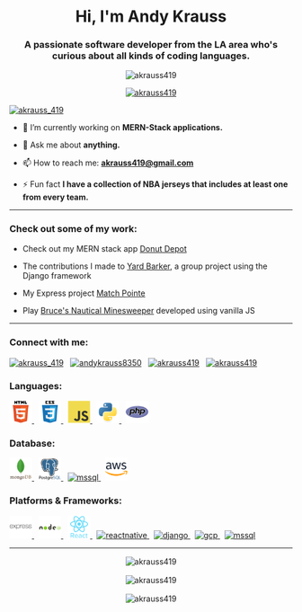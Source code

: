 <h1 align="center">Hi, I'm Andy Krauss</h1>
<h3 align="center">A passionate software developer from the LA area who's curious about all kinds of coding languages.</h3>

<p align="center"> <img src="https://komarev.com/ghpvc/?username=akrauss419&label=Profile%20views&color=0e75b6&style=flat" alt="akrauss419" /> </p>

<p align="center"> <a href="https://github.com/ryo-ma/github-profile-trophy"><img src="https://github-profile-trophy.vercel.app/?username=akrauss419" alt="akrauss419" /></a> </p>

<p align="left"> <a href="https://twitter.com/akrauss_419" target="blank"><img src="https://img.shields.io/twitter/follow/akrauss_419?logo=twitter&style=for-the-badge" alt="akrauss_419" /></a> </p>

- 🔭 I’m currently working on **MERN-Stack applications.**

- 💬 Ask me about **anything.**

- 📫 How to reach me: **akrauss419@gmail.com**

- ⚡ Fun fact **I have a collection of NBA jerseys that includes at least one from every team.**

<hr />

<h3 align="left">Check out some of my work:</h3>

- Check out my MERN stack app <a href="https://donut-depot.herokuapp.com/">Donut Depot</a>

- The contributions I made to <a href="https://yardbarker.herokuapp.com/">Yard Barker</a>, a group project using the Django framework

- My Express project <a href="https://match-pointe.herokuapp.com/">Match Pointe</a>

- Play <a href="https://akrauss419.github.io/Project1/">Bruce's Nautical Minesweeper</a> developed using vanilla JS

<hr />

<h3 align="left">Connect with me:</h3>
<p align="left">
<a href="https://twitter.com/akrauss_419" target="blank"><img align="center" src="https://raw.githubusercontent.com/rahuldkjain/github-profile-readme-generator/master/src/images/icons/Social/twitter.svg" alt="akrauss_419" height="30" width="40" /></a>
&nbsp;
<a href="https://www.youtube.com/c/andykrauss8350" target="blank"><img align="center" src="https://raw.githubusercontent.com/rahuldkjain/github-profile-readme-generator/master/src/images/icons/Social/youtube.svg" alt="andykrauss8350" height="30" width="40" /></a>
&nbsp;
<a href="https://codepen.io/akrauss419" target="blank"><img align="center" src="https://raw.githubusercontent.com/rahuldkjain/github-profile-readme-generator/master/src/images/icons/Social/codepen.svg" alt="akrauss419" height="30" width="40" /></a>
&nbsp;
<a href="https://codesandbox.com/akrauss419" target="blank"><img align="center" src="https://raw.githubusercontent.com/rahuldkjain/github-profile-readme-generator/master/src/images/icons/Social/codesandbox.svg" alt="akrauss419" height="30" width="40" /></a>
</p>

<h3 align="left">Languages:</h3>
<p align="left">
<a href="https://www.w3.org/html/" target="_blank" rel="noreferrer"> <img src="https://raw.githubusercontent.com/devicons/devicon/master/icons/html5/html5-original-wordmark.svg" alt="html5" width="40" height="40"/> </a>
&nbsp;
<a href="https://www.w3schools.com/css/" target="_blank" rel="noreferrer"> <img src="https://raw.githubusercontent.com/devicons/devicon/master/icons/css3/css3-original-wordmark.svg" alt="css3" width="40" height="40"/> </a>
&nbsp;
<a href="https://developer.mozilla.org/en-US/docs/Web/JavaScript" target="_blank" rel="noreferrer"> <img src="https://raw.githubusercontent.com/devicons/devicon/master/icons/javascript/javascript-original.svg" alt="javascript" width="40" height="40"/> </a>
&nbsp;
<a href="https://www.python.org" target="_blank" rel="noreferrer"> <img src="https://raw.githubusercontent.com/devicons/devicon/master/icons/python/python-original.svg" alt="python" width="40" height="40"/> </a>
&nbsp;
<a href="https://www.php.net" target="_blank" rel="noreferrer"> <img src="https://raw.githubusercontent.com/devicons/devicon/master/icons/php/php-original.svg" alt="php" width="40" height="40"/> </a>
</p>
  
<h3 align="left">Database:</h3>
<p align="left">
<a href="https://www.mongodb.com/" target="_blank" rel="noreferrer"> <img src="https://raw.githubusercontent.com/devicons/devicon/master/icons/mongodb/mongodb-original-wordmark.svg" alt="mongodb" width="40" height="40"/> </a>
&nbsp;
<a href="https://www.postgresql.org" target="_blank" rel="noreferrer"> <img src="https://raw.githubusercontent.com/devicons/devicon/master/icons/postgresql/postgresql-original-wordmark.svg" alt="postgresql" width="40" height="40"/> </a>
&nbsp;
<a href="https://www.microsoft.com/en-us/sql-server" target="_blank" rel="noreferrer"> <img src="https://www.svgrepo.com/show/303229/microsoft-sql-server-logo.svg" alt="mssql" width="40" height="40"/> </a>
&nbsp;
<a href="https://aws.amazon.com" target="_blank" rel="noreferrer"> <img src="https://raw.githubusercontent.com/devicons/devicon/master/icons/amazonwebservices/amazonwebservices-original-wordmark.svg" alt="aws" width="40" height="40"/> </a>
</p>
  
<h3 align="left">Platforms & Frameworks:</h3>
<p align="left">
<a href="https://expressjs.com" target="_blank" rel="noreferrer"> <img src="https://raw.githubusercontent.com/devicons/devicon/master/icons/express/express-original-wordmark.svg" alt="express" width="40" height="40"/> </a>
&nbsp;
<a href="https://nodejs.org" target="_blank" rel="noreferrer"> <img src="https://raw.githubusercontent.com/devicons/devicon/master/icons/nodejs/nodejs-original-wordmark.svg" alt="nodejs" width="40" height="40"/> </a>
&nbsp;
<a href="https://reactjs.org/" target="_blank" rel="noreferrer"> <img src="https://raw.githubusercontent.com/devicons/devicon/master/icons/react/react-original-wordmark.svg" alt="react" width="40" height="40"/> </a>
&nbsp;
<a href="https://reactnative.dev/" target="_blank" rel="noreferrer"> <img src="https://reactnative.dev/img/header_logo.svg" alt="reactnative" width="40" height="40"/> </a>
&nbsp;
<a href="https://www.djangoproject.com/" target="_blank" rel="noreferrer"> <img src="https://cdn.worldvectorlogo.com/logos/django.svg" alt="django" width="40" height="40"/> </a>
&nbsp;
<a href="https://cloud.google.com" target="_blank" rel="noreferrer"> <img src="https://www.vectorlogo.zone/logos/google_cloud/google_cloud-icon.svg" alt="gcp" width="40" height="40"/> </a>
&nbsp;
<a href="https://www.microsoft.com/en-us/sql-server" target="_blank" rel="noreferrer"> <img src="https://www.svgrepo.com/show/303229/microsoft-sql-server-logo.svg" alt="mssql" width="40" height="40"/> </a>
</p>

<hr />

<p align="center"><img align="center" src="https://github-readme-stats.vercel.app/api/top-langs?username=akrauss419&show_icons=true&locale=en&layout=compact" alt="akrauss419" /></p>

<p align="center"><img align="center" src="https://github-readme-stats.vercel.app/api?username=akrauss419&show_icons=true&locale=en" alt="akrauss419" /></p>

<p align="center"><img align="center" src="https://github-readme-streak-stats.herokuapp.com/?user=akrauss419&" alt="akrauss419" /></p>
